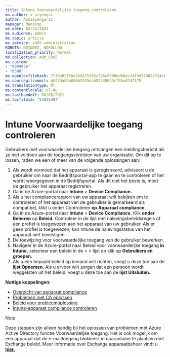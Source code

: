 ```yaml
---
title: Intune Voorwaardelijke toegang controleren
ms.author: v-aiyengar
author: AshaIyengar21
manager: dansimp
ms.date: 02/25/2021
ms.audience: Admin
ms.topic: article
ms.service: o365-administration
ROBOTS: NOINDEX, NOFOLLOW
localization_priority: Normal
ms.collection: Adm_O365
ms.custom:
- "9004636"
- "8386"
ms.openlocfilehash: 7f30202ff0a5b9475393cf26c0506bd6bec24f3d378052f24ebf7f327cf84689
ms.sourcegitcommit: b5f7da89a650d2915dc652449623c78be6247175
ms.translationtype: MT
ms.contentlocale: nl-NL
ms.lasthandoff: 08/05/2021
ms.locfileid: "54025497"
---
```

# <a name="monitor-intune-conditional-access"></a>Intune Voorwaardelijke toegang controleren

Gebruikers met voorwaardelijke toegang ontvangen een meldingsbericht als ze niet voldoen aan de toegangsvereisten van uw organisatie. Om dit op te lossen, raden we een of meer van de volgende oplossingen aan:

1. Als wordt vermoed dat het apparaat is geregistreerd, adviseert u de gebruiker om naar de Bedrijfsportal-app te gaan en te controleren of het wordt weergegeven in de Bedrijfsportal. Als dit niet het beste is, moet de gebruiker het apparaat registreren.
1. Ga in de Azure-portal naar **Intune**  >  **Device Compliance.** 
1. Als u het compliancerapport van uw apparaat wilt bekijken om te controleren of het apparaat van de gebruiker is gemarkeerd als compatibel, klikt u onder Controleren **op** **Apparaat compliance.**
1. Ga in de Azure-portal naar **Intune**  >  **Device Compliance.** Klik **onder Beheren** op **Beleid.** Controleer in de lijst met nalevingsbeleidsregels of een profiel is toegewezen aan het apparaat van uw gebruiker. Als er geen profiel is toegewezen, kan Intune de nalevingsstatus van het apparaat niet bevestigen.
1. De toewijzing voor voorwaardelijke toegang van de gebruiker bewerken.
1. Navigeer in de Azure-portal naar Beleid voor voorwaardelijke toegang **in Intune,** selecteer een beleid in de  >    >  lijst en klik op **Gebruikers en groepen.**
1. Als u een bepaald beleid op iemand wilt richten, voegt u deze toe aan de **lijst Opnemen.** Als u ervoor wilt zorgen dat een persoon wordt weggelaten uit het beleid, voegt u deze toe aan de **lijst Uitsluiten.**

**Nuttige koppelingen:**

- [Overzicht van apparaat compliance](https://docs.microsoft.com/intune/device-compliance-get-started)
- [Problemen met CA oplossen](https://docs.microsoft.com/intune/troubleshoot-conditional-access)
- [Beleid voor probleemoplossing](https://docs.microsoft.com/intune/troubleshoot-policies-in-microsoft-intune)
- [Intune-apparaat compliance controleren](https://docs.microsoft.com/intune/compliance-policy-monitor)

> [!NOTE]
> Deze stappen zijn alleen handig bij het oplossen van problemen met Azure Active Directory functie Voorwaardelijke toegang. Het is ook mogelijk om een apparaat dat de e-mailtoegang blokkeert in quarantaine te plaatsen met Exchange beleid. Meer informatie over Exchange apparaatbeheer vindt u [**hier.**](https://docs.microsoft.com/previous-versions/office/exchange-server-2010/ff959225(v=exchg.141))

